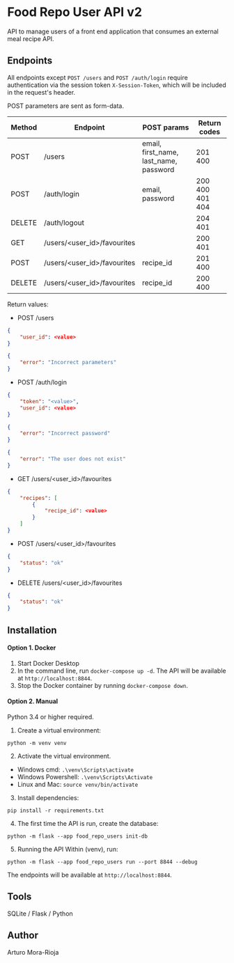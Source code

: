 # Food Repo User API v2
API to manage users of a front end application that consumes an external meal recipe API.

## Endpoints

All endpoints except `POST /users` and `POST /auth/login` require authentication via the session token `X-Session-Token`, which will be included in the request's header.

POST parameters are sent as form-data.

|Method|Endpoint|POST params|Return codes|
|------|--------|-----------|------------|
|POST|/users|email, first_name, last_name, password|201 400|
|POST|/auth/login|email, password|200 400 401 404|
|DELETE|/auth/logout||204 401|
|GET|/users/<user_id>/favourites||200 401|
|POST|/users/<user_id>/favourites|recipe_id|201 400|
|DELETE|/users/<user_id>/favourites|recipe_id|200 400|

Return values:

- POST /users
```json
{
    "user_id": <value>
}
```
```json
{
    "error": "Incorrect parameters"
}
```
- POST /auth/login
```json
{
    "token": "<value>",
    "user_id": <value>
}
```
```json
{
    "error": "Incorrect password"
}
```
```json
{
    "error": "The user does not exist"
}
```
- GET /users/<user_id>/favourites
```json
{
    "recipes": [
        {
            "recipe_id": <value>
        }
    ]
}
```
- POST /users/<user_id>/favourites
```json
{
    "status": "ok"
}
```
- DELETE /users/<user_id>/favourites
```json
{
    "status": "ok"
}
```

## Installation

#### Option 1. Docker
1. Start Docker Desktop
2. In the command line, run `docker-compose up -d`. The API will be available at `http://localhost:8844`.
3. Stop the Docker container by running `docker-compose down`.

#### Option 2. Manual
Python 3.4 or higher required.

1. Create a virtual environment:
```
python -m venv venv
```

2. Activate the virtual environment.
- Windows cmd: `.\venv\Scripts\activate`
- Windows Powershell: `.\venv\Scripts\Activate`
- Linux and Mac: `source venv/bin/activate`

3. Install dependencies:
```
pip install -r requirements.txt
```

4. The first time the API is run, create the database:
```
python -m flask --app food_repo_users init-db
```

5. Running the API
Within (venv), run:
```
python -m flask --app food_repo_users run --port 8844 --debug
```
The endpoints will be available at `http://localhost:8844`.

## Tools
SQLite / Flask / Python

## Author
Arturo Mora-Rioja